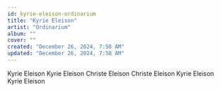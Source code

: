 ```yaml
---
id: kyrie-eleison-ordinarium
title: "Kyrie Eleison"
artist: "Ordinarium"
album: ""
cover: ""
created: "December 26, 2024, 7:58 AM"
updated: "December 26, 2024, 7:58 AM"
---
```


Kyrie Eleison
   Kyrie Eleison
Christe Eleison
   Christe Eleison
Kyrie Eleison
   Kyrie Eleison